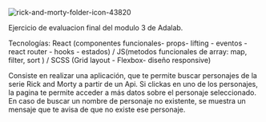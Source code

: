 ![rick-and-morty-folder-icon-43820](https://user-images.githubusercontent.com/70586226/100154746-617d9100-2ea6-11eb-8b64-93a522b5560c.png)

Ejercicio de evaluacion final del modulo 3 de Adalab.

Tecnologías:
React (componentes funcionales- props- lifting - eventos -react router - hooks - estados) / JS(metodos funcionales de array: map, filter, sort ) / SCSS (Grid layout - Flexbox- diseño responsive)

Consiste en realizar una aplicación, que te permite buscar personajes de la serie Rick and Morty a partir de un Api. 
Si clickas en uno de los personajes, la pagina te permite acceder a más datos sobre el personaje seleccionado.
En caso de buscar un nombre de personaje no existente, se muestra un mensaje que te avisa de que no existe ese personaje.


